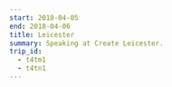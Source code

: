 ```yaml
---
start: 2018-04-05
end: 2018-04-06
title: Leicester
summary: Speaking at Create Leicester.
trip_id:
  - t4tm1
  - t4tn1
---
```


